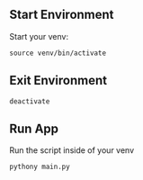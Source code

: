 ## Start Environment

Start your venv:

```
source venv/bin/activate
```

## Exit Environment

```
deactivate
```

## Run App

Run the script inside of your venv

```
pythony main.py
```